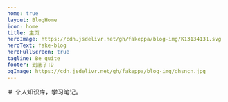 ```yaml
---
home: true
layout: BlogHome
icon: home
title: 主页
heroImage: https://cdn.jsdelivr.net/gh/fakeppa/blog-img/K13134131.svg
heroText: fake-blog
heroFullScreen: true
tagline: Be quite
footer: 到底了:D
bgImage: https://cdn.jsdelivr.net/gh/fakeppa/blog-img/dhsncn.jpg
---
```


＃ 个人知识库，学习笔记。
